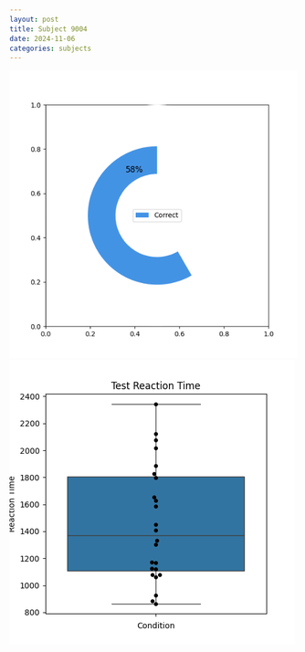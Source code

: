```yaml
---
layout: post
title: Subject 9004
date: 2024-11-06
categories: subjects
---
```


![](data/9004/run-9/9004_FN_acc_test.png)
![](data/9004/run-9/9004_FN_rt.png)
